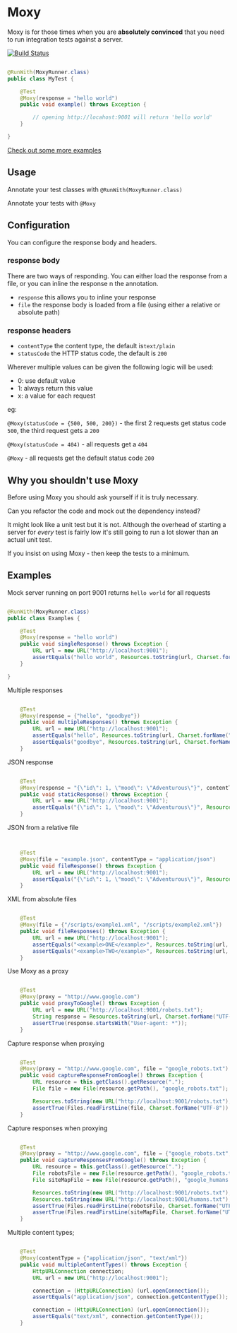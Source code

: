 # Moxy

  Moxy is for those times when you are __absolutely convinced__ that you need to run integration tests against a server.

[![Build Status](https://travis-ci.org/tomkp/moxy.png)](https://travis-ci.org/tomkp/moxy)




```java

@RunWith(MoxyRunner.class)
public class MyTest {

    @Test
    @Moxy(response = "hello world")
    public void example() throws Exception {

        // opening http://locahost:9001 will return 'hello world'
    }

}

```


  [Check out some more examples](https://github.com/tomkp/moxy#examples)

## Usage

  Annotate your test classes with ```@RunWith(MoxyRunner.class)```

  Annotate your tests with ```@Moxy```

## Configuration

  You can configure the response body and headers.

### response body

  There are two ways of responding. You can either load the response from a file, or you can inline the response n the annotation.

  - ```response``` this allows you to inline your response
  - ```file``` the response body is loaded from a file (using either a relative or absolute path)

### response headers

  - ```contentType``` the content type, the default is```text/plain```
  - ```statusCode``` the HTTP status code, the default is ```200```

  Wherever multiple values can be given the following logic will be used:

  - 0: use default value
  - 1: always return this value
  - x: a value for each request

  eg:

  ```@Moxy(statusCode = {500, 500, 200})``` - the first 2 requests get status code ```500```, the third request gets a ```200```

  ```@Moxy(statusCode = 404)``` - all requests get a ```404```

  ```@Moxy``` - all requests get the default status code ```200```



## Why you shouldn't use Moxy

  Before using Moxy you should ask yourself if it is truly necessary.

  Can you refactor the code and mock out the dependency instead?

  It might look like a unit test but it is not. Although the overhead of starting a server for *every* test is fairly low it's still going to run a lot slower than an actual unit test.

  If you insist on using Moxy - then keep the tests to a minimum.


## Examples

  Mock server running on port 9001 returns ```hello world``` for all requests


```java

@RunWith(MoxyRunner.class)
public class Examples {

    @Test
    @Moxy(response = "hello world")
    public void singleResponse() throws Exception {
        URL url = new URL("http://localhost:9001");
        assertEquals("hello world", Resources.toString(url, Charset.forName("UTF-8")));
    }

}

```

Multiple responses


```java

    @Test
    @Moxy(response = {"hello", "goodbye"})
    public void multipleResponses() throws Exception {
        URL url = new URL("http://localhost:9001");
        assertEquals("hello", Resources.toString(url, Charset.forName("UTF-8")));
        assertEquals("goodbye", Resources.toString(url, Charset.forName("UTF-8")));
    }

 ```


JSON response


```java

    @Test
    @Moxy(response = "{\"id\": 1, \"mood\": \"Adventurous\"}", contentType = "application/json")
    public void staticResponse() throws Exception {
        URL url = new URL("http://localhost:9001");
        assertEquals("{\"id\": 1, \"mood\": \"Adventurous\"}", Resources.toString(url, Charset.forName("UTF-8")));
    }

```


JSON from a relative file


```java


    @Test
    @Moxy(file = "example.json", contentType = "application/json")
    public void fileResponse() throws Exception {
        URL url = new URL("http://localhost:9001");
        assertEquals("{\"id\": 1, \"mood\": \"Adventurous\"}", Resources.toString(url, Charset.forName("UTF-8")));
    }

```


XML from absolute files


```java

    @Test
    @Moxy(file = {"/scripts/example1.xml", "/scripts/example2.xml"})
    public void fileResponses() throws Exception {
        URL url = new URL("http://localhost:9001");
        assertEquals("<example>ONE</example>", Resources.toString(url, Charset.forName("UTF-8")));
        assertEquals("<example>TWO</example>", Resources.toString(url, Charset.forName("UTF-8")));
    }

```


Use Moxy as a proxy


```java

    @Test
    @Moxy(proxy = "http://www.google.com")
    public void proxyToGoogle() throws Exception {
        URL url = new URL("http://localhost:9001/robots.txt");
        String response = Resources.toString(url, Charset.forName("UTF-8"));
        assertTrue(response.startsWith("User-agent: *"));
    }

```


Capture response when proxying


```java

    @Test
    @Moxy(proxy = "http://www.google.com", file = "google_robots.txt")
    public void captureResponseFromGoogle() throws Exception {
        URL resource = this.getClass().getResource(".");
        File file = new File(resource.getPath(), "google_robots.txt");

        Resources.toString(new URL("http://localhost:9001/robots.txt"), Charset.forName("UTF-8"));
        assertTrue(Files.readFirstLine(file, Charset.forName("UTF-8")).startsWith("User-agent: *"));
    }

```


Capture responses when proxying


```java

    @Test
    @Moxy(proxy = "http://www.google.com", file = {"google_robots.txt", "google_humans.txt"})
    public void captureResponsesFromGoogle() throws Exception {
        URL resource = this.getClass().getResource(".");
        File robotsFile = new File(resource.getPath(), "google_robots.txt");
        File siteMapFile = new File(resource.getPath(), "google_humans.txt");

        Resources.toString(new URL("http://localhost:9001/robots.txt"), Charset.forName("UTF-8"));
        Resources.toString(new URL("http://localhost:9001/humans.txt"), Charset.forName("UTF-8"));
        assertTrue(Files.readFirstLine(robotsFile, Charset.forName("UTF-8")).startsWith("User-agent: *"));
        assertTrue(Files.readFirstLine(siteMapFile, Charset.forName("UTF-8")).startsWith("Google is built"));
    }

```


Multiple content types;


```java

    @Test
    @Moxy(contentType = {"application/json", "text/xml"})
    public void multipleContentTypes() throws Exception {
        HttpURLConnection connection;
        URL url = new URL("http://localhost:9001");

        connection = (HttpURLConnection) (url.openConnection());
        assertEquals("application/json", connection.getContentType());

        connection = (HttpURLConnection) (url.openConnection());
        assertEquals("text/xml", connection.getContentType());
    }

```

